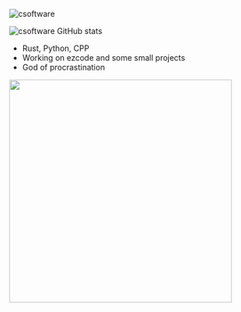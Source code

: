 ![csoftware](https://github.com/csoftware-arigpt/csoftware-arigpt/assets/130468357/1ed4022f-d8ee-40e6-88e1-c46d7dd6b8ec)

![csoftware GitHub stats](https://github-readme-stats.vercel.app/api?username=csoftware-arigpt&show_icons=true&theme=merko)

- Rust, Python, CPP
- Working on ezcode and some small projects
- God of procrastination

<img src="https://external-content.duckduckgo.com/iu/?u=https%3A%2F%2Fpnghq.com%2Fwp-content%2Fuploads%2Flain-iwakura-png-clear-background-768x1328.png" width="400" />

